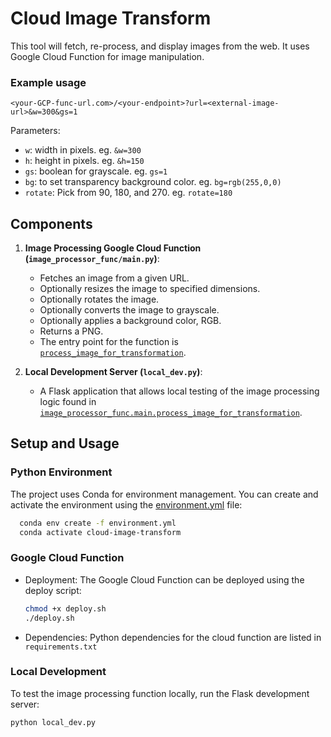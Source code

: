 # Cloud Image Transform

This tool will fetch, re-process, and display images from the web. It uses Google Cloud Function for image manipulation.

### Example usage
`<your-GCP-func-url.com>/<your-endpoint>?url=<external-image-url>&w=300&gs=1`

Parameters:
 - `w`: width in pixels. eg. `&w=300`
 - `h`: height in pixels. eg. `&h=150`
 - `gs`: boolean for grayscale. eg. `gs=1`
 - `bg`: to set transparency background color. eg. `bg=rgb(255,0,0)`
 - `rotate`: Pick from 90, 180, and 270. eg. `rotate=180`
 
## Components

1.  **Image Processing Google Cloud Function (`image_processor_func/main.py`)**:
    *   Fetches an image from a given URL.
    *   Optionally resizes the image to specified dimensions.
    *   Optionally rotates the image.
    *   Optionally converts the image to grayscale.
    *   Optionally applies a background color, RGB.
    *   Returns a PNG.
    *   The entry point for the function is [`process_image_for_transformation`](image_processor_func/main.py).


1.  **Local Development Server (`local_dev.py`)**:
    *   A Flask application that allows local testing of the image processing logic found in [`image_processor_func.main.process_image_for_transformation`](image_processor_func/main.py).

## Setup and Usage

### Python Environment

The project uses Conda for environment management. You can create and activate the environment using the [environment.yml](environment.yml) file:
  ```bash
    conda env create -f environment.yml
    conda activate cloud-image-transform
  ```

### Google Cloud Function
- Deployment: The Google Cloud Function can be deployed using the deploy script:
  ```bash
  chmod +x deploy.sh
  ./deploy.sh 
  ```

- Dependencies: Python dependencies for the cloud function are listed in `requirements.txt`

### Local Development
To test the image processing function locally, run the Flask development server:
```bash
python local_dev.py
```